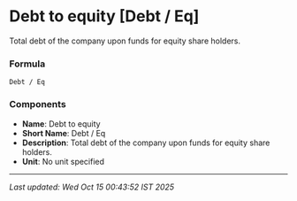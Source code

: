 # Debt to equity [Debt / Eq]
Total debt of the company upon funds for equity share holders.

### Formula
```text
Debt / Eq
```


### Components
- **Name**: Debt to equity
- **Short Name**: Debt / Eq
- **Description**: Total debt of the company upon funds for equity share holders.
- **Unit**: No unit specified

---
*Last updated: Wed Oct 15 00:43:52 IST 2025*
